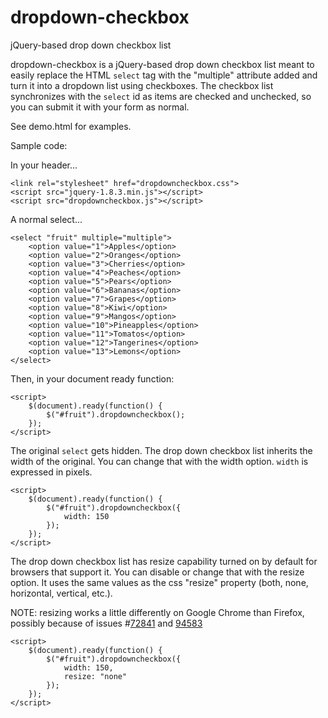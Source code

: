 # dropdown-checkbox
jQuery-based drop down checkbox list

dropdown-checkbox is a jQuery-based drop down checkbox list meant to easily replace the HTML `select` tag with the "multiple" attribute added and turn it into a dropdown list using checkboxes. The checkbox list synchronizes with the `select` id as items are checked and unchecked, so you can submit it with your form as normal.

See demo.html for examples.

Sample code:

In your header...

	<link rel="stylesheet" href="dropdowncheckbox.css">
	<script src="jquery-1.8.3.min.js"></script>
	<script src="dropdowncheckbox.js"></script>

A normal select...

	<select "fruit" multiple="multiple">
		<option value="1">Apples</option>
		<option value="2">Oranges</option>
		<option value="3">Cherries</option>
		<option value="4">Peaches</option>
		<option value="5">Pears</option>
		<option value="6">Bananas</option>
		<option value="7">Grapes</option>
		<option value="8">Kiwi</option>
		<option value="9">Mangos</option>
		<option value="10">Pineapples</option>
		<option value="11">Tomatos</option>
		<option value="12">Tangerines</option>
		<option value="13">Lemons</option>
	</select>

Then, in your document ready function:

	<script>
		$(document).ready(function() {
			$("#fruit").dropdowncheckbox();
		});
	</script>

The original `select` gets hidden. The drop down checkbox list inherits the width of the original. You can change that with the width option. `width` is expressed in pixels.

	<script>
		$(document).ready(function() {
			$("#fruit").dropdowncheckbox({
				width: 150
			});
		});
	</script>

The drop down checkbox list has resize capability turned on by default for browsers that support it. You can disable or change that with the resize option. It uses the same values as the css "resize" property (both, none, horizontal, vertical, etc.).

NOTE: resizing works a little differently on Google Chrome than Firefox, possibly because of issues #[72841](https://code.google.com/p/chromium/issues/detail?id=72841) and [94583](https://code.google.com/p/chromium/issues/detail?id=94583)

	<script>
		$(document).ready(function() {
			$("#fruit").dropdowncheckbox({
				width: 150,
				resize: "none"
			});
		});
	</script>


